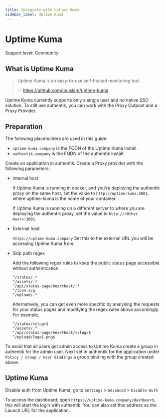 ```yaml
---
title: Integrate with Uptime Kuma
sidebar_label: Uptime Kuma
---
```


# Uptime Kuma

<span class="badge badge--secondary">Support level: Community</span>

## What is Uptime Kuma

> Uptime Kuma is an easy-to-use self-hosted monitoring tool.
>
> -- https://github.com/louislam/uptime-kuma

Uptime Kuma currently supports only a single user and no native SSO solution. To still use authentik, you can work with the Proxy Outpost and a Proxy Provider.

## Preparation

The following placeholders are used in this guide:

- `uptime-kuma.company` is the FQDN of the Uptime Kuma install.
- `authentik.company` is the FQDN of the authentik install.

Create an application in authentik. Create a Proxy provider with the following parameters:

- Internal host

    If Uptime Kuma is running in docker, and you're deploying the authentik proxy on the same host, set the value to `http://uptime-kuma:3001`, where uptime-kuma is the name of your container.

    If Uptime Kuma is running on a different server to where you are deploying the authentik proxy, set the value to `http://<Other Host>:3001`.

- External host

    `https://uptime-kuma.company`
    Set this to the external URL you will be accessing Uptime Kuma from.

- Skip path regex

    Add the following regex rules to keep the public status page accessible without authentication.

    ```
    ^/status/.*
    ^/assets/.*
    ^/api/status-page/heartbeat/.*
    ^/icon.svg
    ^/upload/.*
    ```
    Alternatively, you can get even more specific by analysing the requests for your status pages and modifying the regex rules above accordingly.    
    For example,

    ```
    ^/status/<slug>$
    ^/assets/.*
    ^/api/status-page/heartbeat/<slug>$
    ^/upload/logo1.png$
    ```

To avoid that all users get admin access to Uptime Kuma create a group in authentik for the admin user. Next set in authentik for the application under `Policy / Group / User Bindings` a group binding with the group created above.

## Uptime Kuma

Disable auth from Uptime Kuma, go to `Settings` > `Advanced` > `Disable Auth`

To access the dashboard, open `https://uptime-kuma.company/dashboard`, this will start the login with authentik. You can also set this address as the Launch URL for the application.
